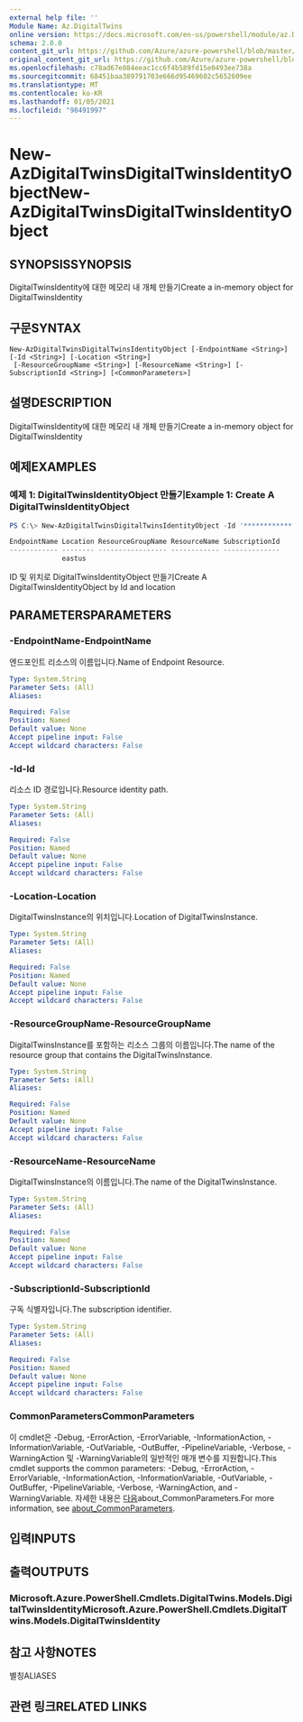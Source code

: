 ```yaml
---
external help file: ''
Module Name: Az.DigitalTwins
online version: https://docs.microsoft.com/en-us/powershell/module/az.DigitalTwins/new-AzDigitalTwinsDigitalTwinsIdentityObject
schema: 2.0.0
content_git_url: https://github.com/Azure/azure-powershell/blob/master/src/DigitalTwins/help/New-AzDigitalTwinsDigitalTwinsIdentityObject.md
original_content_git_url: https://github.com/Azure/azure-powershell/blob/master/src/DigitalTwins/help/New-AzDigitalTwinsDigitalTwinsIdentityObject.md
ms.openlocfilehash: c78ad67e884eeac1cc6f4b589fd15e0493ee738a
ms.sourcegitcommit: 68451baa389791703e666d95469602c5652609ee
ms.translationtype: MT
ms.contentlocale: ko-KR
ms.lasthandoff: 01/05/2021
ms.locfileid: "98491997"
---
```

# <span data-ttu-id="81928-101">New-AzDigitalTwinsDigitalTwinsIdentityObject</span><span class="sxs-lookup"><span data-stu-id="81928-101">New-AzDigitalTwinsDigitalTwinsIdentityObject</span></span>

## <span data-ttu-id="81928-102">SYNOPSIS</span><span class="sxs-lookup"><span data-stu-id="81928-102">SYNOPSIS</span></span>
<span data-ttu-id="81928-103">DigitalTwinsIdentity에 대한 메모리 내 개체 만들기</span><span class="sxs-lookup"><span data-stu-id="81928-103">Create a in-memory object for DigitalTwinsIdentity</span></span>

## <span data-ttu-id="81928-104">구문</span><span class="sxs-lookup"><span data-stu-id="81928-104">SYNTAX</span></span>

```
New-AzDigitalTwinsDigitalTwinsIdentityObject [-EndpointName <String>] [-Id <String>] [-Location <String>]
 [-ResourceGroupName <String>] [-ResourceName <String>] [-SubscriptionId <String>] [<CommonParameters>]
```

## <span data-ttu-id="81928-105">설명</span><span class="sxs-lookup"><span data-stu-id="81928-105">DESCRIPTION</span></span>
<span data-ttu-id="81928-106">DigitalTwinsIdentity에 대한 메모리 내 개체 만들기</span><span class="sxs-lookup"><span data-stu-id="81928-106">Create a in-memory object for DigitalTwinsIdentity</span></span>

## <span data-ttu-id="81928-107">예제</span><span class="sxs-lookup"><span data-stu-id="81928-107">EXAMPLES</span></span>

### <span data-ttu-id="81928-108">예제 1: DigitalTwinsIdentityObject 만들기</span><span class="sxs-lookup"><span data-stu-id="81928-108">Example 1: Create A DigitalTwinsIdentityObject</span></span>
```powershell
PS C:\> New-AzDigitalTwinsDigitalTwinsIdentityObject -Id '************' -Location eastus

EndpointName Location ResourceGroupName ResourceName SubscriptionId
------------ -------- ----------------- ------------ --------------
             eastus
```

<span data-ttu-id="81928-109">ID 및 위치로 DigitalTwinsIdentityObject 만들기</span><span class="sxs-lookup"><span data-stu-id="81928-109">Create A DigitalTwinsIdentityObject by Id and location</span></span>

## <span data-ttu-id="81928-110">PARAMETERS</span><span class="sxs-lookup"><span data-stu-id="81928-110">PARAMETERS</span></span>

### <span data-ttu-id="81928-111">-EndpointName</span><span class="sxs-lookup"><span data-stu-id="81928-111">-EndpointName</span></span>
<span data-ttu-id="81928-112">엔드포인트 리소스의 이름입니다.</span><span class="sxs-lookup"><span data-stu-id="81928-112">Name of Endpoint Resource.</span></span>

```yaml
Type: System.String
Parameter Sets: (All)
Aliases:

Required: False
Position: Named
Default value: None
Accept pipeline input: False
Accept wildcard characters: False
```

### <span data-ttu-id="81928-113">-Id</span><span class="sxs-lookup"><span data-stu-id="81928-113">-Id</span></span>
<span data-ttu-id="81928-114">리소스 ID 경로입니다.</span><span class="sxs-lookup"><span data-stu-id="81928-114">Resource identity path.</span></span>

```yaml
Type: System.String
Parameter Sets: (All)
Aliases:

Required: False
Position: Named
Default value: None
Accept pipeline input: False
Accept wildcard characters: False
```

### <span data-ttu-id="81928-115">-Location</span><span class="sxs-lookup"><span data-stu-id="81928-115">-Location</span></span>
<span data-ttu-id="81928-116">DigitalTwinsInstance의 위치입니다.</span><span class="sxs-lookup"><span data-stu-id="81928-116">Location of DigitalTwinsInstance.</span></span>

```yaml
Type: System.String
Parameter Sets: (All)
Aliases:

Required: False
Position: Named
Default value: None
Accept pipeline input: False
Accept wildcard characters: False
```

### <span data-ttu-id="81928-117">-ResourceGroupName</span><span class="sxs-lookup"><span data-stu-id="81928-117">-ResourceGroupName</span></span>
<span data-ttu-id="81928-118">DigitalTwinsInstance를 포함하는 리소스 그룹의 이름입니다.</span><span class="sxs-lookup"><span data-stu-id="81928-118">The name of the resource group that contains the DigitalTwinsInstance.</span></span>

```yaml
Type: System.String
Parameter Sets: (All)
Aliases:

Required: False
Position: Named
Default value: None
Accept pipeline input: False
Accept wildcard characters: False
```

### <span data-ttu-id="81928-119">-ResourceName</span><span class="sxs-lookup"><span data-stu-id="81928-119">-ResourceName</span></span>
<span data-ttu-id="81928-120">DigitalTwinsInstance의 이름입니다.</span><span class="sxs-lookup"><span data-stu-id="81928-120">The name of the DigitalTwinsInstance.</span></span>

```yaml
Type: System.String
Parameter Sets: (All)
Aliases:

Required: False
Position: Named
Default value: None
Accept pipeline input: False
Accept wildcard characters: False
```

### <span data-ttu-id="81928-121">-SubscriptionId</span><span class="sxs-lookup"><span data-stu-id="81928-121">-SubscriptionId</span></span>
<span data-ttu-id="81928-122">구독 식별자입니다.</span><span class="sxs-lookup"><span data-stu-id="81928-122">The subscription identifier.</span></span>

```yaml
Type: System.String
Parameter Sets: (All)
Aliases:

Required: False
Position: Named
Default value: None
Accept pipeline input: False
Accept wildcard characters: False
```

### <span data-ttu-id="81928-123">CommonParameters</span><span class="sxs-lookup"><span data-stu-id="81928-123">CommonParameters</span></span>
<span data-ttu-id="81928-124">이 cmdlet은 -Debug, -ErrorAction, -ErrorVariable, -InformationAction, -InformationVariable, -OutVariable, -OutBuffer, -PipelineVariable, -Verbose, -WarningAction 및 -WarningVariable의 일반적인 매개 변수를 지원합니다.</span><span class="sxs-lookup"><span data-stu-id="81928-124">This cmdlet supports the common parameters: -Debug, -ErrorAction, -ErrorVariable, -InformationAction, -InformationVariable, -OutVariable, -OutBuffer, -PipelineVariable, -Verbose, -WarningAction, and -WarningVariable.</span></span> <span data-ttu-id="81928-125">자세한 내용은 [다음](http://go.microsoft.com/fwlink/?LinkID=113216)about_CommonParameters.</span><span class="sxs-lookup"><span data-stu-id="81928-125">For more information, see [about_CommonParameters](http://go.microsoft.com/fwlink/?LinkID=113216).</span></span>

## <span data-ttu-id="81928-126">입력</span><span class="sxs-lookup"><span data-stu-id="81928-126">INPUTS</span></span>

## <span data-ttu-id="81928-127">출력</span><span class="sxs-lookup"><span data-stu-id="81928-127">OUTPUTS</span></span>

### <span data-ttu-id="81928-128">Microsoft.Azure.PowerShell.Cmdlets.DigitalTwins.Models.DigitalTwinsIdentity</span><span class="sxs-lookup"><span data-stu-id="81928-128">Microsoft.Azure.PowerShell.Cmdlets.DigitalTwins.Models.DigitalTwinsIdentity</span></span>

## <span data-ttu-id="81928-129">참고 사항</span><span class="sxs-lookup"><span data-stu-id="81928-129">NOTES</span></span>

<span data-ttu-id="81928-130">별칭</span><span class="sxs-lookup"><span data-stu-id="81928-130">ALIASES</span></span>

## <span data-ttu-id="81928-131">관련 링크</span><span class="sxs-lookup"><span data-stu-id="81928-131">RELATED LINKS</span></span>

